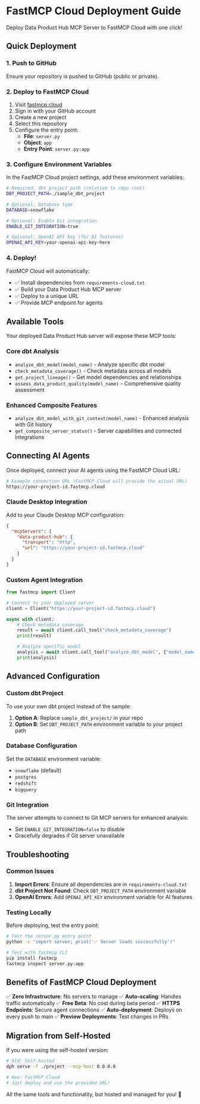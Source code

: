 # FastMCP Cloud Deployment Guide

Deploy Data Product Hub MCP Server to FastMCP Cloud with one click!

## Quick Deployment

### 1. Push to GitHub
Ensure your repository is pushed to GitHub (public or private).

### 2. Deploy to FastMCP Cloud
1. Visit [fastmcp.cloud](https://fastmcp.cloud)
2. Sign in with your GitHub account
3. Create a new project
4. Select this repository
5. Configure the entry point:
   - **File**: `server.py`
   - **Object**: `app`
   - **Entry Point**: `server.py:app`

### 3. Configure Environment Variables
In the FastMCP Cloud project settings, add these environment variables:

```bash
# Required: dbt project path (relative to repo root)
DBT_PROJECT_PATH=./sample_dbt_project

# Optional: Database type
DATABASE=snowflake

# Optional: Enable Git integration
ENABLE_GIT_INTEGRATION=true

# Optional: OpenAI API key (for AI features)
OPENAI_API_KEY=your-openai-api-key-here
```

### 4. Deploy!
FastMCP Cloud will automatically:
- ✅ Install dependencies from `requirements-cloud.txt`
- ✅ Build your Data Product Hub MCP server
- ✅ Deploy to a unique URL
- ✅ Provide MCP endpoint for agents

## Available Tools

Your deployed Data Product Hub server will expose these MCP tools:

### Core dbt Analysis
- `analyze_dbt_model(model_name)` - Analyze specific dbt model
- `check_metadata_coverage()` - Check metadata across all models
- `get_project_lineage()` - Get model dependencies and relationships
- `assess_data_product_quality(model_name)` - Comprehensive quality assessment

### Enhanced Composite Features
- `analyze_dbt_model_with_git_context(model_name)` - Enhanced analysis with Git history
- `get_composite_server_status()` - Server capabilities and connected integrations

## Connecting AI Agents

Once deployed, connect your AI agents using the FastMCP Cloud URL:

```bash
# Example connection URL (FastMCP Cloud will provide the actual URL)
https://your-project-id.fastmcp.cloud
```

### Claude Desktop Integration
Add to your Claude Desktop MCP configuration:

```json
{
  "mcpServers": {
    "data-product-hub": {
      "transport": "http",
      "url": "https://your-project-id.fastmcp.cloud"
    }
  }
}
```

### Custom Agent Integration
```python
from fastmcp import Client

# Connect to your deployed server
client = Client("https://your-project-id.fastmcp.cloud")

async with client:
    # Check metadata coverage
    result = await client.call_tool("check_metadata_coverage")
    print(result)

    # Analyze specific model
    analysis = await client.call_tool("analyze_dbt_model", {"model_name": "customers"})
    print(analysis)
```

## Advanced Configuration

### Custom dbt Project
To use your own dbt project instead of the sample:

1. **Option A**: Replace `sample_dbt_project/` in your repo
2. **Option B**: Set `DBT_PROJECT_PATH` environment variable to your project path

### Database Configuration
Set the `DATABASE` environment variable:
- `snowflake` (default)
- `postgres`
- `redshift`
- `bigquery`

### Git Integration
The server attempts to connect to Git MCP servers for enhanced analysis:
- Set `ENABLE_GIT_INTEGRATION=false` to disable
- Gracefully degrades if Git server unavailable

## Troubleshooting

### Common Issues

1. **Import Errors**: Ensure all dependencies are in `requirements-cloud.txt`
2. **dbt Project Not Found**: Check `DBT_PROJECT_PATH` environment variable
3. **OpenAI Errors**: Add `OPENAI_API_KEY` environment variable for AI features

### Testing Locally
Before deploying, test the entry point:

```bash
# Test the server.py entry point
python -c "import server; print('✅ Server loads successfully')"

# Test with fastmcp CLI
pip install fastmcp
fastmcp inspect server.py:app
```

## Benefits of FastMCP Cloud Deployment

✅ **Zero Infrastructure**: No servers to manage
✅ **Auto-scaling**: Handles traffic automatically
✅ **Free Beta**: No cost during beta period
✅ **HTTPS Endpoints**: Secure agent connections
✅ **Auto-deployment**: Deploys on every push to main
✅ **Preview Deployments**: Test changes in PRs

## Migration from Self-Hosted

If you were using the self-hosted version:

```bash
# Old: Self-hosted
dph serve -f ./project --mcp-host 0.0.0.0

# New: FastMCP Cloud
# Just deploy and use the provided URL!
```

All the same tools and functionality, but hosted and managed for you! 🚀